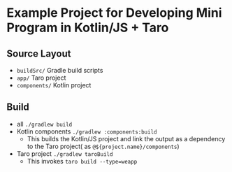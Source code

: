 # Example Project for Developing Mini Program in Kotlin/JS + Taro

## Source Layout

- `buildSrc/` Gradle build scripts
- `app/` Taro project
- `components/` Kotlin project

## Build

- all `./gradlew build`
- Kotlin components `./gradlew :components:build`
    - This builds the Kotlin/JS project and link the output as a dependency to the Taro project(
      as `@${project.name}/components`)
- Taro project `./gradlew taroBuild`
    - This invokes `taro build --type=weapp`
